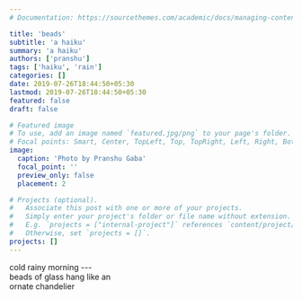 ```yaml
---
# Documentation: https://sourcethemes.com/academic/docs/managing-content/

title: 'beads'
subtitle: 'a haiku'
summary: 'a haiku'
authors: ['pranshu']
tags: ['haiku', 'rain']
categories: []
date: 2019-07-26T18:44:50+05:30
lastmod: 2019-07-26T18:44:50+05:30
featured: false
draft: false

# Featured image
# To use, add an image named `featured.jpg/png` to your page's folder.
# Focal points: Smart, Center, TopLeft, Top, TopRight, Left, Right, BottomLeft, Bottom, BottomRight.
image:
  caption: 'Photo by Pranshu Gaba'
  focal_point: ''
  preview_only: false
  placement: 2

# Projects (optional).
#   Associate this post with one or more of your projects.
#   Simply enter your project's folder or file name without extension.
#   E.g. `projects = ["internal-project"]` references `content/project/deep-learning/index.md`.
#   Otherwise, set `projects = []`.
projects: []
---
```


cold rainy morning ---  
beads of glass hang like an  
ornate chandelier
